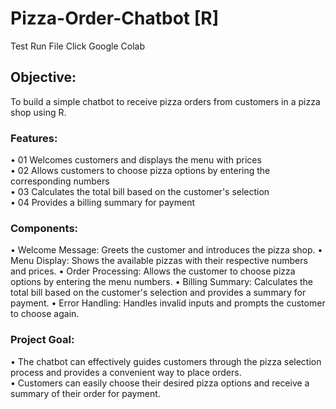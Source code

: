# Pizza-Order-Chatbot [R]
Test Run File Click Google Colab

## Objective:
To build a simple chatbot to receive pizza orders from customers in a pizza shop using R.

### Features:
• 01 Welcomes customers and displays the menu with prices  
• 02 Allows customers to choose pizza options by entering the corresponding numbers  
• 03 Calculates the total bill based on the customer's selection  
• 04 Provides a billing summary for payment

### Components:
• Welcome Message: Greets the customer and introduces the pizza shop.
• Menu Display: Shows the available pizzas with their respective numbers and prices.
• Order Processing: Allows the customer to choose pizza options by entering the menu numbers.
• Billing Summary: Calculates the total bill based on the customer's selection and provides a summary for payment.
• Error Handling: Handles invalid inputs and prompts the customer to choose again.

### Project Goal:
• The chatbot can effectively guides customers through the pizza selection process and provides a convenient way to place orders.  
• Customers can easily choose their desired pizza options and receive a summary of their order for payment.
